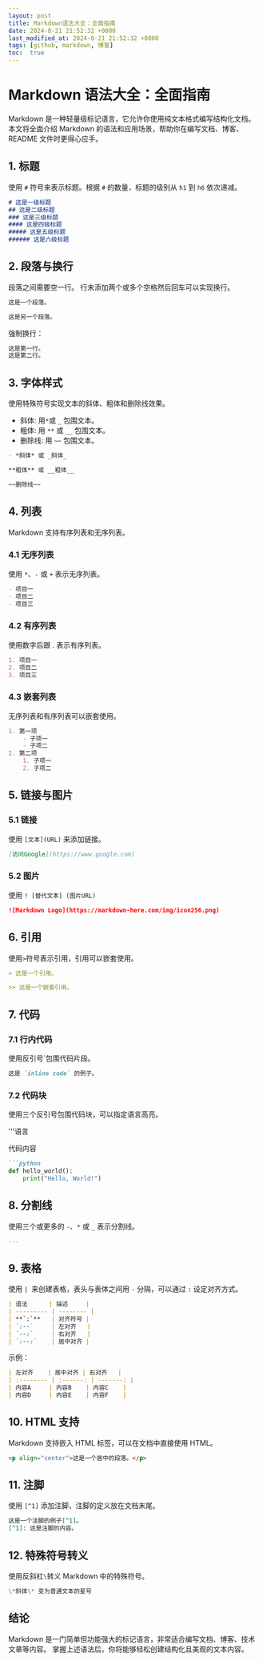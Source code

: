```yaml
---
layout: post
title: Markdown语法大全：全面指南
date: 2024-8-21 21:52:32 +0800
last_modified_at: 2024-8-21 21:52:32 +0800
tags: [github, markdown, 博客]
toc:  true
---
```

# Markdown 语法大全：全面指南

Markdown 是一种轻量级标记语言，它允许你使用纯文本格式编写结构化文档。本文将全面介绍 Markdown 的语法和应用场景，帮助你在编写文档、博客、README 文件时更得心应手。

## 1. 标题

使用 `#` 符号来表示标题。根据 `#` 的数量，标题的级别从 `h1` 到 `h6` 依次递减。

```markdown
# 这是一级标题
## 这是二级标题
### 这是三级标题
#### 这是四级标题
##### 这是五级标题
###### 这是六级标题
```
## 2. 段落与换行
段落之间需要空一行。 行末添加两个或多个空格然后回车可以实现换行。
```markdown
这是一个段落。

这是另一个段落。
```
强制换行：
```markdown
这是第一行。
这是第二行。
```
## 3. 字体样式
使用特殊符号实现文本的斜体、粗体和删除线效果。
- 斜体: 用`*`或 `_` 包围文本。
- 粗体: 用 `**` 或 `__` 包围文本。
- 删除线: 用 `~~` 包围文本。
```markdown
- *斜体* 或 _斜体_

**粗体** 或 __粗体__

~~删除线~~
```
## 4. 列表
Markdown 支持有序列表和无序列表。
### 4.1 无序列表
使用 `*`、`-` 或 `+` 表示无序列表。
```markdown
- 项目一
- 项目二
- 项目三
```
### 4.2 有序列表
使用数字后跟 . 表示有序列表。
```markdown
1. 项目一
2. 项目二
3. 项目三
```
### 4.3 嵌套列表
无序列表和有序列表可以嵌套使用。
```markdown
1. 第一项
    - 子项一
    - 子项二
2. 第二项
    1. 子项一
    2. 子项二
```
## 5. 链接与图片
### 5.1 链接
使用 `[文本](URL)` 来添加链接。
```markdown
[访问Google](https://www.google.com)
```
### 5.2 图片
使用 `! [替代文本] (图片URL)`
```markdown
![Markdown Logo](https://markdown-here.com/img/icon256.png)
```
## 6. 引用
使用`>`符号表示引用，引用可以嵌套使用。
```markdown
> 这是一个引用。

>> 这是一个嵌套引用。
```
## 7. 代码
### 7.1 行内代码
使用反引号`包围代码片段。
```markdown
这是 `inline code` 的例子。
```
### 7.2 代码块
使用三个反引号包围代码块，可以指定语言高亮。

'''语言

代码内容
```markdown
```python
def hello_world():
    print("Hello, World!")

```

## 8. 分割线

使用三个或更多的 `-`、`*` 或 `_` 表示分割线。

```markdown
---
```
## 9. 表格
使用 `| `来创建表格，表头与表体之间用 `-` 分隔，可以通过 `:` 设定对齐方式。
```markdown
| 语法      | 描述     |
| --------- | -------- |
| **`:`**   | 对齐符号 |
| `:--`     | 左对齐   |
| `--:`     | 右对齐   |
| `:--:`    | 居中对齐 |
```
示例：
```markdown
| 左对齐    | 居中对齐 | 右对齐   |
| :-------- | :------: | -------: |
| 内容A     | 内容B    | 内容C    |
| 内容D     | 内容E    | 内容F    |
```
## 10. HTML 支持
Markdown 支持嵌入 HTML 标签，可以在文档中直接使用 HTML。
```markdown
<p align="center">这是一个居中的段落。</p>
```
## 11. 注脚
使用 `[^1]` 添加注脚，注脚的定义放在文档末尾。
```markdown
这是一个注脚的例子[^1]。
[^1]: 这是注脚的内容。
```

## 12. 特殊符号转义
使用反斜杠` \ `转义 Markdown 中的特殊符号。
```markdown
\*斜体\* 变为普通文本的星号
```

## 结论
Markdown 是一门简单但功能强大的标记语言，非常适合编写文档、博客、技术文章等内容。 掌握上述语法后，你将能够轻松创建结构化且美观的文本内容。
